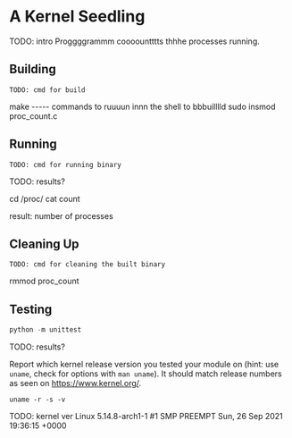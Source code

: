 # A Kernel Seedling
TODO: intro
Proggggrammm coooountttts thhhe processes running.

## Building
```shell
TODO: cmd for build
```
make ----- commands    to ruuuun innn the shell   to bbbuilllld
sudo insmod proc_count.c

## Running
```shell
TODO: cmd for running binary
```
TODO: results?

cd /proc/
cat count

result: number of processes

## Cleaning Up
```shell
TODO: cmd for cleaning the built binary
```

rmmod proc_count

## Testing
```python
python -m unittest
```
TODO: results?

Report which kernel release version you tested your module on
(hint: use `uname`, check for options with `man uname`).
It should match release numbers as seen on https://www.kernel.org/.

```shell
uname -r -s -v
```
TODO: kernel ver
Linux 5.14.8-arch1-1 #1 SMP PREEMPT Sun, 26 Sep 2021 19:36:15 +0000
